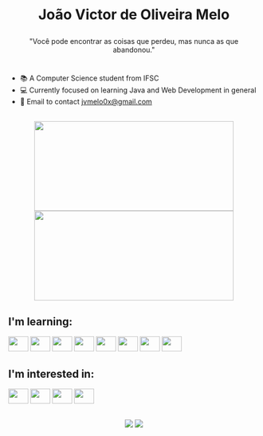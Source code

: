 <h1 align="center">
  
  João Victor de Oliveira Melo
  <br>
</h1>
<p align="center">"Você pode encontrar as coisas que perdeu, mas nunca as que abandonou."</p>
<h1></h1>
      
- 📚 A Computer Science student from IFSC
- 💻 Currently focused on learning Java and Web Development in general
- 📩 Email to contact jvmelo0x@gmail.com
<br>

<div align="center">
  <img height="180em" width="400" src="https://github-readme-stats.vercel.app/api?username=jvictormel&show_icons=true&theme=radical"/>
  <img height="180em" width="400" src="https://github-readme-stats.vercel.app/api/top-langs/?username=jvictormelo&layout=compact&show_icons=true&theme=radical"/>

</div>

## I'm learning: 

<div>
  <img height="30" width="40" src="https://cdn.jsdelivr.net/gh/devicons/devicon@latest/icons/html5/html5-original.svg" />
  <img height="30" width="40" src="https://cdn.jsdelivr.net/gh/devicons/devicon@latest/icons/css3/css3-original.svg" />
  <img height="30" width="40" src="https://cdn.jsdelivr.net/gh/devicons/devicon@latest/icons/javascript/javascript-original.svg" />
  <img height="30" width="40" src="https://cdn.jsdelivr.net/gh/devicons/devicon@latest/icons/csharp/csharp-original.svg" />
  <img height="30" width="40" src="https://cdn.jsdelivr.net/gh/devicons/devicon@latest/icons/dot-net/dot-net-original.svg" />
  <img height="30" width="40" src="https://cdn.jsdelivr.net/gh/devicons/devicon@latest/icons/bootstrap/bootstrap-original.svg" />
  <img height="30" width="40" src="https://cdn.jsdelivr.net/gh/devicons/devicon@latest/icons/java/java-original.svg" />
  <img height="30" width="40" src="https://cdn.jsdelivr.net/gh/devicons/devicon@latest/icons/python/python-original.svg" />
</div>

## I'm interested in:

<div> 

<img height="30" width="40" src="https://cdn.jsdelivr.net/gh/devicons/devicon@latest/icons/kotlin/kotlin-original.svg" />
<img height="30" width="40" src="https://cdn.jsdelivr.net/gh/devicons/devicon@latest/icons/ruby/ruby-original.svg" />
<img height="30" width="40" src="https://cdn.jsdelivr.net/gh/devicons/devicon@latest/icons/amazonwebservices/amazonwebservices-original-wordmark.svg" />
<img height="30" width="40" src="https://cdn.jsdelivr.net/gh/devicons/devicon@latest/icons/spring/spring-original.svg" />
</div>

## 
<div align="center">
  <a href="https://www.instagram.com/jvictor_melo_/" target="_blank"><img src="https://img.shields.io/badge/Instagram-E4405F?style=for-the-badge&logo=instagram&logoColor=white"/></a>
  <a href="https://www.linkedin.com/in/joao-victor-melo04/" target="_blank"><img src="https://img.shields.io/badge/LinkedIn-0077B5?style=for-the-badge&logo=linkedin&logoColor=white"/></a>
</div>



          
          
